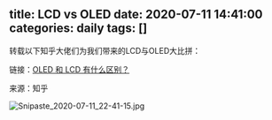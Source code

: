 title: LCD vs OLED
date: 2020-07-11 14:41:00
categories: daily
tags: []
---
转载以下知乎大佬们为我们带来的LCD与OLED大比拼：

链接：[OLED 和 LCD 有什么区别？][1]

来源：知乎

![Snipaste_2020-07-11_22-41-15.jpg][2]


  [1]: https://www.zhihu.com/question/22263252
  [2]: http://www.starydy.xyz/usr/uploads/2020/07/3074664648.jpg